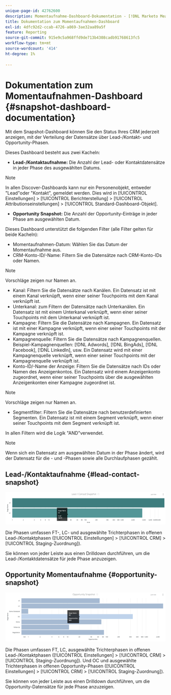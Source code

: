 ```yaml
---
unique-page-id: 42762600
description: Momentaufnahme-Dashboard-Dokumentation - [!DNL Marketo Measure]
title: Dokumentation zum Momentaufnahmen-Dashboard
exl-id: 4dfc92d2-ccab-4726-a869-3ae32aa89a5f
feature: Reporting
source-git-commit: 915e9c5a968ffd9de713b4308cadb91768613fc5
workflow-type: tm+mt
source-wordcount: '414'
ht-degree: 1%

---
```


# Dokumentation zum Momentaufnahmen-Dashboard {#snapshot-dashboard-documentation}

Mit dem Snapshot-Dashboard können Sie den Status Ihres CRM jederzeit anzeigen, mit der Verteilung der Datensätze über Lead-/Kontakt- und Opportunity-Phasen.

Dieses Dashboard besteht aus zwei Kacheln:

* **Lead-/Kontaktaufnahme:** Die Anzahl der Lead- oder Kontaktdatensätze in jeder Phase des ausgewählten Datums.

>[!NOTE]
>
>In allen Discover-Dashboards kann nur ein Personenobjekt, entweder &quot;Lead&quot;oder &quot;Kontakt&quot;, gemeldet werden. Dies wird in [!UICONTROL Einstellungen] > [!UICONTROL Berichterstellung] > [!UICONTROL Attributionseinstellungen] > [!UICONTROL Standard-Dashboard-Objekt].

* **Opportunity Snapshot:** Die Anzahl der Opportunity-Einträge in jeder Phase am ausgewählten Datum.

Dieses Dashboard unterstützt die folgenden Filter (alle Filter gelten für beide Kacheln):

* Momentaufnahmen-Datum: Wählen Sie das Datum der Momentaufnahme aus.
* CRM-Konto-ID/-Name: Filtern Sie die Datensätze nach CRM-Konto-IDs oder Namen.

>[!NOTE]
>
>Vorschläge zeigen nur Namen an.

* Kanal: Filtern Sie die Datensätze nach Kanälen. Ein Datensatz ist mit einem Kanal verknüpft, wenn einer seiner Touchpoints mit dem Kanal verknüpft ist.
* Unterkanal: zum Filtern der Datensätze nach Unterkanälen. Ein Datensatz ist mit einem Unterkanal verknüpft, wenn einer seiner Touchpoints mit dem Unterkanal verknüpft ist.
* Kampagne: Filtern Sie die Datensätze nach Kampagnen. Ein Datensatz ist mit einer Kampagne verknüpft, wenn einer seiner Touchpoints mit der Kampagne verknüpft ist.
* Kampagnenquelle: Filtern Sie die Datensätze nach Kampagnenquellen. Beispiel-Kampagnenquellen: [!DNL Adwords], [!DNL BingAds], [!DNL Facebook], [!DNL LinkedIn], usw. Ein Datensatz wird mit einer Kampagnenquelle verknüpft, wenn einer seiner Touchpoints mit der Kampagnenquelle verknüpft ist.
* Konto-ID/-Name der Anzeige: Filtern Sie die Datensätze nach IDs oder Namen des Anzeigenkontos. Ein Datensatz wird einem Anzeigenkonto zugeordnet, wenn einer seiner Touchpoints über die ausgewählten Anzeigenkonten einer Kampagne zugeordnet ist.

>[!NOTE]
>
>Vorschläge zeigen nur Namen an.

* Segmentfilter: Filtern Sie die Datensätze nach benutzerdefinierten Segmenten. Ein Datensatz ist mit einem Segment verknüpft, wenn einer seiner Touchpoints mit dem Segment verknüpft ist.

In allen Filtern wird die Logik &quot;AND&quot;verwendet.

>[!NOTE]
>
>Wenn sich ein Datensatz am ausgewählten Datum in der Phase ändert, wird der Datensatz für die - und -Phasen sowie alle Durchlaufphasen gezählt.

## Lead-/Kontaktaufnahme {#lead-contact-snapshot}

![](assets/one.png)

Die Phasen umfassen FT-, LC- und ausgewählte Trichterphasen in offenen Lead-/Kontaktphasen ([!UICONTROL Einstellungen] > [!UICONTROL CRM] > [!UICONTROL Staging-Zuordnung]).

Sie können von jeder Leiste aus einen Drilldown durchführen, um die Lead-/Kontaktdatensätze für jede Phase anzuzeigen.

## Opportunity Momentaufnahme {#opportunity-snapshot}

![](assets/two.png)

Die Phasen umfassen FT, LC, ausgewählte Trichterphasen in offenen Lead-/Kontaktphasen ([!UICONTROL Einstellungen] > [!UICONTROL CRM] > [!UICONTROL Staging-Zuordnung]). Und OC und ausgewählte Trichterphasen in offenen Opportunity-Phasen ([!UICONTROL Einstellungen] > [!UICONTROL CRM] > [!UICONTROL Staging-Zuordnung]).

Sie können von jeder Leiste aus einen Drilldown durchführen, um die Opportunity-Datensätze für jede Phase anzuzeigen.
